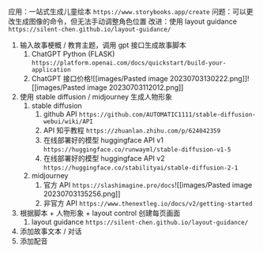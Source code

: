应用：一站式生成儿童绘本
`https://www.storybooks.app/create`
问题：可以更改生成图像的命令，但无法手动调整角色位置
改进：使用 layout guidance
`https://silent-chen.github.io/layout-guidance/`

1. 输入故事梗概 / 教育主题，调用 gpt 接口生成故事脚本
	1. ChatGPT Python (FLASK) `https://platform.openai.com/docs/quickstart/build-your-application`
	2. ChatGPT 接口价格![[images/Pasted image 20230703130222.png]]![[images/Pasted image 20230703112012.png]]
2. 使用 stable diffusion / midjourney 生成人物形象
	1. stable diffusion
		1. github API  `https://github.com/AUTOMATIC1111/stable-diffusion-webui/wiki/API`
		2. API 知乎教程 `https://zhuanlan.zhihu.com/p/624042359`
		3. 在线部署好的模型 huggingface API v1 `https://huggingface.co/runwayml/stable-diffusion-v1-5`
		4. 在线部署好的模型 huggingface API v2 `https://huggingface.co/stabilityai/stable-diffusion-2-1`
	2. midjourney
		1. 官方 API `https://slashimagine.pro/docs`![[images/Pasted image 20230703135256.png]]
		2. 非官方 API `https://www.thenextleg.io/docs/v2/getting-started`
3. 根据脚本 + 人物形象 +  layout control 创建每页画面
	1. layout guidance `https://silent-chen.github.io/layout-guidance/`
4. 添加故事文本 / 对话
5. 添加配音

